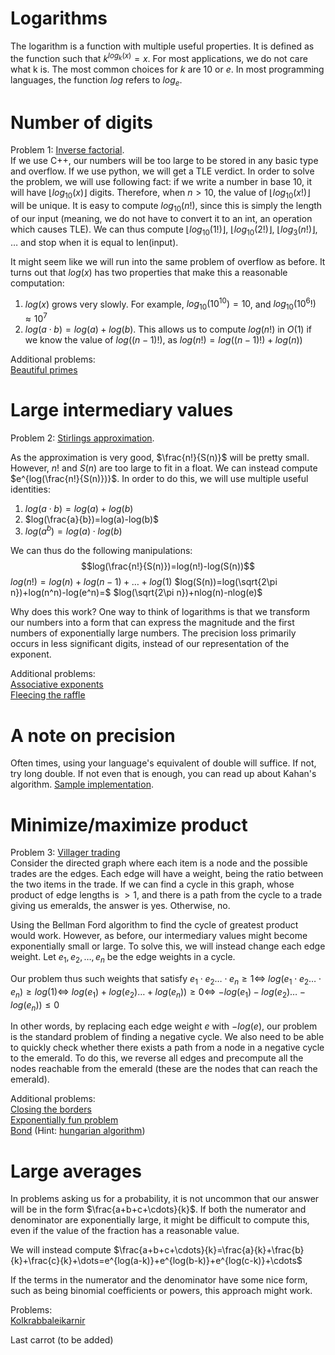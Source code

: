 
# Logarithms

The logarithm is a function with multiple useful properties. It is defined as the function such that $k^{log_k(x)}=x$. For most applications, we do not care what k is. The most common choices for $k$ are $10$ or $e$. In most programming languages, the function $log$ refers to $log_e$.

# Number of digits

Problem 1: [Inverse factorial](https://open.kattis.com/problems/inversefactorial).\
If we use C++, our numbers will be too large to be stored in any basic type and overflow. If we use python, we will get a TLE verdict. In order to solve the problem, we will use following fact: if we write a number in base 10, it will have $\lfloor log_{10}(x) \rfloor$ digits. Therefore, when $n>10$, the value of $\lfloor log_{10}(x!) \rfloor$ will be unique. It is easy to compute $log_{10}(n!)$, since this is simply the length of our input (meaning, we do not have to convert it to an int, an operation which causes TLE). We can thus compute $\lfloor log_{10}(1!) \rfloor$, $\lfloor log_{10}(2!) \rfloor$, $\lfloor log_{3}(n!) \rfloor$, $\dots$ and stop when it is equal to len(input).

It might seem like we will run into the same problem of overflow as before. It turns out that $log(x)$ has two properties that make this a reasonable computation:
1. $log(x)$ grows very slowly. For example, $log_{10}(10^{10})=10$, and $log_{10}(10^6!) \approx 10^7$
2. $log(a \cdot b)=log(a)+log(b)$. This allows us to compute $log(n!)$ in $O(1)$ if we know the value of $log((n-1)!)$, as $log(n!)=log((n-1)!)+log(n))$

Additional problems: \
[Beautiful primes](https://open.kattis.com/problems/beautifulprimes)


# Large intermediary values

Problem 2: [Stirlings approximation](https://open.kattis.com/problems/stirlingsapproximation).

As the approximation is very good, $\frac{n!}{S(n)}$ will be pretty small. However, $n!$ and $S(n)$ are too large to fit in a float. We can instead compute $e^{log(\frac{n!}{S(n)})}$. In order to do this, we will use multiple useful identities:
1. $log(a \cdot b)=log(a)+log(b)$
2. $log(\frac{a}{b})=log(a)-log(b)$
3. $log(a^b)=log(a) \cdot log(b)$

We can thus do the following manipulations:
$$log(\frac{n!}{S(n)})=log(n!)-log(S(n))$$
$log(n!)=log(n)+log(n-1)+\dots+log(1)$
$log(S(n))=log(\sqrt{2\pi n})+log(n^n)-log(e^n)=$
$log(\sqrt{2\pi n})+nlog(n)-nlog(e)$

Why does this work? One way to think of logarithms is that we transform our numbers into a form that can express the magnitude and the first numbers of exponentially large numbers. The precision loss primarily occurs in less significant digits, instead of our representation of the exponent. 

Additional problems: \
[Associative exponents](https://open.kattis.com/problems/associativeexponents) \
[Fleecing the raffle](https://open.kattis.com/problems/raffle)

# A note on precision

Often times, using your language's equivalent of double will suffice. If not, try long double. If not even that is enough, you can read up about Kahan's algorithm.  [Sample implementation](https://github.com/Matistjati/CP-templates/blob/master/content/number-theory/kahan.cpp).

# Minimize/maximize product

Problem 3: [Villager trading](https://open.kattis.com/problems/villagertrading) \
Consider the directed graph where each item is a node and the possible trades are the edges. Each edge will have a weight, being the ratio between the two items in the trade. If we can find a cycle in this graph, whose product of edge lengths is $>1$, and there is a path from the cycle to a trade giving us emeralds, the answer is yes. Otherwise, no.

Using the Bellman Ford algorithm to find the cycle of greatest product would work. However, as before, our intermediary values might become exponentially small or large. To solve this, we will instead change each edge weight. Let $e_1,e_2,\dots, e_n$ be the edge weights in a cycle.

Our problem thus such weights that satisfy
$e_1 \cdot e_2 \dots \cdot e_n \geq 1 \iff$
$log(e_1 \cdot e_2 \dots \cdot e_n) \geq log(1) \iff$
$log(e_1) + log(e_2) \dots + log(e_n)) \geq 0 \iff$ 
$-log(e_1) - log(e_2) \dots - log(e_n)) \leq 0$ 

In other words, by replacing each edge weight $e$ with $-log(e)$, our problem is the standard problem of finding a negative cycle. We also need to be able to quickly check whether there exists a path from a node in a negative cycle to the emerald. To do this, we reverse all edges and precompute all the nodes reachable from the emerald (these are the nodes that can reach the emerald).

Additional problems: \
[Closing the borders](https://open.kattis.com/problems/closingtheborders) \
[Exponentially fun problem](https://open.kattis.com/problems/exponentiallyfun) \
[Bond](https://open.kattis.com/problems/bond)  (Hint: [hungarian algorithm](https://github.com/kth-competitive-programming/kactl/blob/main/content/graph/WeightedMatching.h))

# Large averages
In problems asking us for a probability, it is not uncommon that our answer will be in the form $\frac{a+b+c+\cdots}{k}$. If both the numerator and denominator are exponentially large, it might be difficult to compute this, even if the value of the fraction has a reasonable value. 

We will instead compute 
$\frac{a+b+c+\cdots}{k}=\frac{a}{k}+\frac{b}{k}+\frac{c}{k}+\dots=e^{log(a-k)}+e^{log(b-k)}+e^{log(c-k)}+\cdots$

If the terms in the numerator and the denominator have some nice form, such as being binomial coefficients or powers, this approach might work.

Problems: \
[Kolkrabbaleikarnir](https://open.kattis.com/problems/kolkrabbaleikarnir)

Last carrot (to be added)
